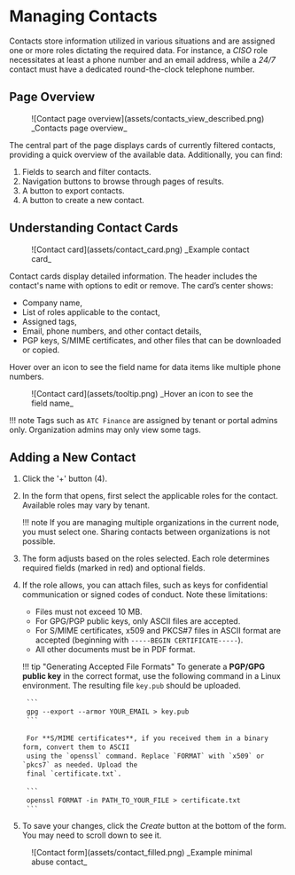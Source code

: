 # Managing Contacts

Contacts store information utilized in various situations and are assigned one or more roles
dictating the required data. For instance, a _CISO_ role necessitates at least a phone number
 and an email address, while a _24/7_ contact must have a dedicated round-the-clock telephone number.

## Page Overview

<figure markdown="span">![Contact page overview](assets/contacts_view_described.png) _Contacts page overview_</figure>

The central part of the page displays cards of currently filtered contacts, providing a quick
overview of the available data. Additionally, you can find:

1. Fields to search and filter contacts.
2. Navigation buttons to browse through pages of results.
3. A button to export contacts.
4. A button to create a new contact.

## Understanding Contact Cards

<figure markdown="span">![Contact card](assets/contact_card.png) _Example contact card_</figure>

Contact cards display detailed information. The header includes the contact's name with options
to edit or remove. The card’s center shows:

 - Company name,
 - List of roles applicable to the contact,
 - Assigned tags,
 - Email, phone numbers, and other contact details,
 - PGP keys, S/MIME certificates, and other files that can be downloaded or copied.

Hover over an icon to see the field name for data items like multiple phone numbers.

<figure markdown="span">![Contact card](assets/tooltip.png) _Hover an icon to see the field name_</figure>

!!! note
    Tags such as `ATC Finance` are assigned by tenant or portal admins only. Organization admins may
    only view some tags.

## Adding a New Contact

1. Click the '+' button (4).
2. In the form that opens, first select the applicable roles for the contact. Available roles may
   vary by tenant.

    !!! note
        If you are managing multiple organizations in the current node, you must select one.
        Sharing contacts between organizations is not possible.

3. The form adjusts based on the roles selected. Each role determines required fields (marked in red)
   and optional fields.
4. If the role allows, you can attach files, such as keys for confidential communication or signed
   codes of conduct. Note these limitations:

    - Files must not exceed 10 MB.
    - For GPG/PGP public keys, only ASCII files are accepted.
    - For S/MIME certificates, x509 and PKCS#7 files in ASCII format are accepted
      (beginning with `-----BEGIN CERTIFICATE-----`).
    - All other documents must be in PDF format.

    !!! tip "Generating Accepted File Formats"
        To generate a **PGP/GPG public key** in the correct format, use the following command in
        a Linux environment. The resulting file `key.pub` should be uploaded.

        ```
        gpg --export --armor YOUR_EMAIL > key.pub
        ```

        For **S/MIME certificates**, if you received them in a binary form, convert them to ASCII
        using the `openssl` command. Replace `FORMAT` with `x509` or `pkcs7` as needed. Upload the
        final `certificate.txt`.

        ```
        openssl FORMAT -in PATH_TO_YOUR_FILE > certificate.txt
        ```

1. To save your changes, click the _Create_ button at the bottom of the form. You may need to scroll
   down to see it.

<figure markdown="span">![Contact form](assets/contact_filled.png) _Example minimal abuse contact_</figure>
